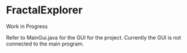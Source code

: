 # FractalExplorer

Work in Progress

Refer to MainGui.java for the GUI for the project.  Currently the GUI is not connected to the main program.


